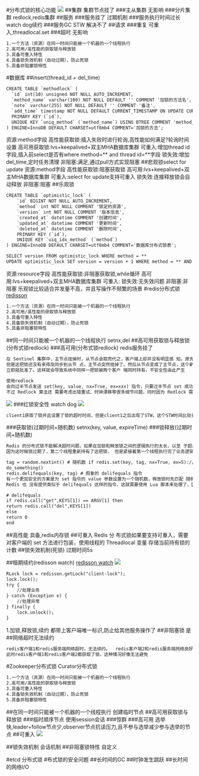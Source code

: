 #分布式锁的核心功能
![](.z_01_分布式_临界知识_分布式锁_images/f6a9d16a.png)
##集群
集群节点挂了
###主从集群
无影响
###分片集群
redlock,redis集群
##服务
###服务挂了
过期机制
###服务执行时间过长
watch dog续约
###服务GC STW
解决不了
##请求
###重复
可重入,threadlocal.set
###超时
无影响
```asp
1.一个方法（资源）在同一时间只能被一个机器的一个线程执行
2.高可用/高性能的获取锁与释放锁
3.具备可重入特性
4.具备锁失效机制（自动过期），防止死锁
5.具备非阻塞锁特性
```
[](https://time.geekbang.org/column/article/485006)
[](https://time.geekbang.org/column/article/125983)
[](https://zhuanlan.zhihu.com/p/378797329)
#数据库
[](https://blog.csdn.net/u013256816/article/details/92854794)
[](https://www.hollischuang.com/archives/1716)
##insert(thread_id + del_time)
```asp
CREATE TABLE `methodlock` (
  `id` int(10) unsigned NOT NULL AUTO_INCREMENT,
  `method_name` varchar(100) NOT NULL DEFAULT '' COMMENT '加锁的方法名',
  `note` varchar(255) NOT NULL DEFAULT '' COMMENT '备注',
  `add_time` timestamp NOT NULL DEFAULT CURRENT_TIMESTAMP ON UPDATE CURRENT_TIMESTAMP COMMENT '锁创建时间',
  PRIMARY KEY (`id`),
  UNIQUE KEY `uniq_method` (`method_name`) USING BTREE COMMENT 'method_name的唯一索引'
) ENGINE=InnoDB DEFAULT CHARSET=utf8mb4 COMMENT='加锁的方法';

```
资源:method字段
高性能获取锁:插入失败时进行轮询,高性能如何满足?轮询时间设置
高可用获取锁:lvs+keepalived+双主MHA数据库集群
可重入:增加thread id字段,插入前select是否有where method=** and thread id=**字段
锁失效:增加del_time,定时任务清理
非阻塞:满足,通过pull方式实现阻塞
##悲观锁select for update
资源:method字段
高性能获取锁:阻塞获取锁
高可用:lvs+keepalived+双主MHA数据库集群
可重入:select for update支持可重入
锁失效:连接释放锁会自动释放
非阻塞:阻塞
##乐观锁
```asp
CREATE TABLE `optimistic_lock` (
	`id` BIGINT NOT NULL AUTO_INCREMENT,
	`method` int NOT NULL COMMENT '锁定的资源',
	`version` int NOT NULL COMMENT '版本信息',
	`created_at` datetime COMMENT '创建时间',
	`updated_at` datetime COMMENT '更新时间',
	`deleted_at` datetime COMMENT '删除时间', 
	PRIMARY KEY (`id`),
	UNIQUE KEY `uiq_idx_method` (`method`) 
) ENGINE=InnoDB DEFAULT CHARSET=utf8mb4 COMMENT='数据库分布式锁表';

SELECT version FROM optimistic_lock WHERE method = **
UPDATE optimistic_lock SET version = version + 1 WHERE method = ** AND version = oldVersion
```
资源:resource字段
高性能获取锁:非阻塞获取锁,while循环
高可用:lvs+keepalived+双主MHA数据库集群
可重入:
锁失效:无失效问题
非阻塞:非阻塞
乐观锁比较适合并发量不高，并且写操作不频繁的场景
#redis分布式锁
[redisson](https://www.cnblogs.com/jackson0714/p/redisson.html)
[](https://github.com/redis/redis-doc/blob/master/topics/distlock.md)
[](https://time.geekbang.org/column/article/301092)
[](http://zhangtielei.com/posts/blog-redlock-reasoning.html)
```asp
1.一个方法（资源）在同一时间只能被一个机器的一个线程执行
2.高可用/高性能的获取锁与释放锁
3.具备可重入特性
4.具备锁失效机制（自动过期），防止死锁
5.具备非阻塞锁特性
```
##同一时间只能被一个机器的一个线程执行
setnx,del
##高可用获取锁与释放锁(分布式锁redlock)
###高可用(分布式锁redlock)
redis服务挂了
```asp
在 Sentinel 集群中，主节点挂掉时，从节点会取而代之，客户端上却并没有明显感 知。原先第一个客户端在主节点中申请成功了一把锁，
但是这把锁还没有来得及同步到从节 点，主节点突然挂掉了。然后从节点变成了主节点，这个新的节点内部没有这个锁，所以当 另一个客户端过来请求加锁时，
立即就批准了。这样就会导致系统中同样一把锁被两个客户 端同时持有，不安全性由此产生

使用redlock
会向过半节点发送 set(key, value, nx=True, ex=xxx) 指令，只要过半节点 set 成功，那就认为加锁成功。释放锁时，需要向所有节点发送 del 指令。
不过 Redlock 算法还 需要考虑出错重试、时钟漂移等很多细节问题，同时因为 Redlock 需要向多个节点进行读 写，意味着相比单实例 Redis 性能会下降一些
```
![](.z_04_分布式_redis_01_常见问题_常见应用场景_redis分布式锁_原子操作_公司集群_项目常用_images/34e951ee.png)
###红锁安全性
watch dog
![](.z_01_分布式_临界知识_分布式锁_images/4cb0ac75.png)
```asp
client1获取了锁并且设置了锁的超时时间，但是client1之后出现了STW，这个STW时间比较长，导致分布式锁进行了释放，client2获取到了锁，这个时候client1恢复了锁，那么就会出现client1，2同时获取到锁，这个时候分布式锁不安全问题就出现了。这个其实不仅仅局限于RedLock,对于我们的ZK,Mysql一样的有同样的问题

```
###获取锁(过期时间+随机数)
setnx(key, value, expireTime)
###锁释放(过期时间+随机数)
```asp
Redis 的分布式锁不能解决超时问题，如果在加锁和释放锁之间的逻辑执行的太长，以至 于超出了锁的超时限制，就会出现问题。
因为这时候锁过期了，第二个线程重新持有了这把锁， 但是紧接着第一个线程执行完了业务逻辑，就把锁给释放了，第三个线程就会在第二个线程逻 辑执行完之间拿到了锁

tag = random.nextint() # 随机数 if redis.set(key, tag, nx=True, ex=5)://setnx,SET if Not eXists
do_something()
redis.delifequals(key, tag) # 假象的 delifequals 指令
有一个更加安全的方案是为 set 指令的 value 参数设置为一个随机数，释放锁时先匹配 随机数是否一致，然后再删除 key。但是匹配 value 和删除 key 不是一个原子操作，
Redis 也 没有提供类似于 delifequals 这样的指令，这就需要使用 Lua 脚本来处理了，因为 Lua 脚本可 以保证连续多个指令的原子性执行。

# delifequals
if redis.call("get",KEYS[1]) == ARGV[1] then
return redis.call("del",KEYS[1])
else
return 0
end
```
##高性能
具备,redis内存锁
##可重入
Redis 分 布式锁如果要支持可重入，需要对客户端的 set 方法进行包装，使用线程的 Threadlocal 变量 存储当前持有锁的计数
##锁失效机制(死锁)
过期时间5s

[](https://redis.io/commands/set)

##租期续约(redisson watch)
[redisson watch](https://developer.51cto.com/article/679902.html)
[](https://juejin.cn/post/6936956908007850014#heading-8)
![](.z_01_分布式_临界知识_分布式锁_images/1215a31c.png)
```asp
RLock lock = redisson.getLock("client-lock"); 
lock.lock(); 
try { 
    //处理业务 
} catch (Exception e) { 
    //处理异常 
} finally { 
    lock.unlock(); 
} 
```
1.加锁,释放锁,续约 都带上客户端唯一标识,防止给其他服务操作了
##非阻塞锁
是
##网络超时无法续约
```asp
redis客户端1和redis服务端网络超时，无法续约。  redis客户端2和redis服务端网络良好从redis服务端获得锁，
此时redis客户端1和redis客户端2都获取了锁，这种情况好像无法避免
```

#Zookeeper分布式锁
[](https://www.cnblogs.com/crazymakercircle/p/14504520.html)
Curator分布式锁
```asp
1.一个方法（资源）在同一时间只能被一个机器的一个线程执行
2.高可用/高性能的获取锁与释放锁
3.具备可重入特性
4.具备锁失效机制（自动过期），防止死锁
5.具备非阻塞锁特性
```
##在同一时间只能被一个机器的一个线程执行
创建临时节点
##高可用获取锁与释放锁
###临时顺序节点
使用session会话
[](http://git.mashibing.com/bjmashibing/InternetArchitect/blob/master/10%20Zookeeper/src/main/java/com/msb/zookeeper/locks/WatchCallBack.java)
[](https://blog.csdn.net/crazymakercircle/article/details/85956246)
###惊群
###高可用
选举快,leader+follow节点少,observer节点抗读压力,且不参与选举减少参与选举的节点
##可重入
![](.z_01_分布式_临界知识_分布式锁_images/613fe28c.png)

##锁失效机制
会话机制
##非阻塞锁特性
自定义

#etcd 分布式锁
[](https://time.geekbang.org/column/article/350285)
#布式锁的安全问题
[](https://juejin.cn/post/6844903688088059912)
##长时间的GC
##时钟发生跳跃
##长时间的网络I/O
